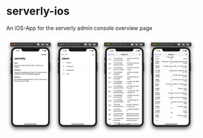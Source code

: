 # serverly-ios

An iOS-App for the serverly admin console overview page

![Screenshots](https://github.com/mithem/serverly-ios/blob/master/docs/media/collage.png "Figure 1: Different screens of the app")
